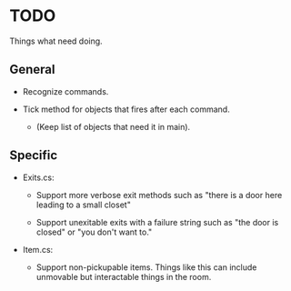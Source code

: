 TODO
====

Things what need doing.

General
-------

* Recognize commands.

* Tick method for objects that fires after each command.

   * (Keep list of objects that need it in main).


Specific
--------

* Exits.cs:

  * Support more verbose exit methods such as "there is a door here leading to
    a small closet"

  * Support unexitable exits with a failure string such as "the door is closed"
    or "you don't want to."

* Item.cs:

  * Support non-pickupable items. Things like this can include unmovable but
    interactable things in the room.

<!-- vi: ft=markdown spell
-->
